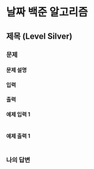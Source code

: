 # 날짜 백준 알고리즘

## 제목 (Level Silver)

### 문제

#### 문제 설명

#### 입력

#### 출력

#### 예제 입력 1
```
```

#### 예제 출력 1
```
```

### 나의 답변
```python

```